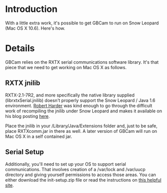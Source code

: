 # Introduction #

With a little extra work, it's possible to get GBCam to run on Snow Leopard (Mac OS X 10.6).  Here's how.

# Details #

GBCam relies on the RXTX serial communications software library.  It's that piece that we need to get working on Mac OS X as follows.

## RXTX jnilib ##
RXTX-2.1-7R2, and more specifically the native library supplied (librxtxSerial.jnilib) doesn't properly support the Snow Leopard / Java 1.6 environment.  [Robert Harder](http://blog.iharder.net) was kind enough to go through the difficult work of recompiling the jnilib under Snow Leopard and makes it available on his blog posting [here](http://blog.iharder.net/2009/08/18/rxtx-java-6-and-librxtxserial-jnilib-on-intel-mac-os-x/).

Place the jnilib in your /Library/Java/Extensions folder and, just to be safe, place RXTXcomm.jar in there as well.  A later version of GBCam will run on Mac OS X in a self contained jar.

## Serial Setup ##
Additionally, you'll need to set up your OS to support serial communications. That involves creation of a /var/lock and /var/uucp directory and giving yourself permissions to access those areas.  You can either download the init-setup.zip file or read the instructions on
[this helpful site](http://atelier.tkrworks.net/doc/about-picnomeserial?lang=en).